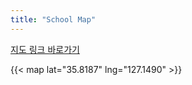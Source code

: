 ```yaml
---
title: "School Map"
---
```


[지도 링크 바로가기](https://naver.me/F9QO4GcZ)

{{< map lat="35.8187" lng="127.1490" >}}


